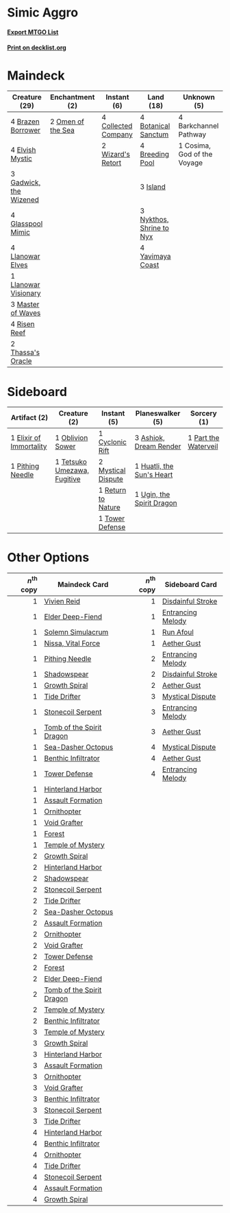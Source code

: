 # Simic Aggro

#### [Export MTGO List](../collection/Simic%20Aggro/Simic%20Aggro.txt)
#### [Print on decklist.org](http://decklist.org/?deckmain=4%09Barkchannel%20Pathway%0A4%09Botanical%20Sanctum%0A4%09Brazen%20Borrower%0A4%09Breeding%20Pool%0A4%09Collected%20Company%0A1%09Cosima,%20God%20of%20the%20Voyage%0A4%09Elvish%20Mystic%0A3%09Gadwick,%20the%20Wizened%0A4%09Glasspool%20Mimic%0A3%09Island%0A4%09Llanowar%20Elves%0A1%09Llanowar%20Visionary%0A3%09Master%20of%20Waves%0A3%09Nykthos,%20Shrine%20to%20Nyx%0A2%09Omen%20of%20the%20Sea%0A4%09Risen%20Reef%0A2%09Thassa's%20Oracle%0A2%09Wizard's%20Retort%0A4%09Yavimaya%20Coast&deckside=3%09Ashiok,%20Dream%20Render%0A1%09Cyclonic%20Rift%0A1%09Elixir%20of%20Immortality%0A1%09Huatli,%20the%20Sun's%20Heart%0A2%09Mystical%20Dispute%0A1%09Oblivion%20Sower%0A1%09Part%20the%20Waterveil%0A1%09Pithing%20Needle%0A1%09Return%20to%20Nature%0A1%09Tetsuko%20Umezawa,%20Fugitive%0A1%09Tower%20Defense%0A1%09Ugin,%20the%20Spirit%20Dragon)
# Maindeck

|                                          Creature (29)                                          |                                      Enchantment (2)                                       |                                         Instant (6)                                          |                                             Land (18)                                             |        Unknown (5)        |
|-------------------------------------------------------------------------------------------------|--------------------------------------------------------------------------------------------|----------------------------------------------------------------------------------------------|---------------------------------------------------------------------------------------------------|---------------------------|
|4 [Brazen Borrower](http://gatherer.wizards.com/Pages/Card/Details.aspx?multiverseid=473001)     |2 [Omen of the Sea](http://gatherer.wizards.com/Pages/Card/Details.aspx?multiverseid=476309)|4 [Collected Company](http://gatherer.wizards.com/Pages/Card/Details.aspx?multiverseid=394519)|4 [Botanical Sanctum](http://gatherer.wizards.com/Pages/Card/Details.aspx?multiverseid=417817)     |4 Barkchannel Pathway      |
|4 [Elvish Mystic](http://gatherer.wizards.com/Pages/Card/Details.aspx?multiverseid=389499)       |                                                                                            |2 [Wizard's Retort](http://gatherer.wizards.com/Pages/Card/Details.aspx?multiverseid=442963)  |4 [Breeding Pool](http://gatherer.wizards.com/Pages/Card/Details.aspx?multiverseid=97088)          |1 Cosima, God of the Voyage|
|3 [Gadwick, the Wizened](http://gatherer.wizards.com/Pages/Card/Details.aspx?multiverseid=473010)|                                                                                            |                                                                                              |3 [Island](http://gatherer.wizards.com/Pages/Card/Details.aspx?multiverseid=439857)                |                           |
|4 [Glasspool Mimic](http://gatherer.wizards.com/Pages/Card/Details.aspx?multiverseid=491688)     |                                                                                            |                                                                                              |3 [Nykthos, Shrine to Nyx](http://gatherer.wizards.com/Pages/Card/Details.aspx?multiverseid=373713)|                           |
|4 [Llanowar Elves](http://gatherer.wizards.com/Pages/Card/Details.aspx?multiverseid=129626)      |                                                                                            |                                                                                              |4 [Yavimaya Coast](http://gatherer.wizards.com/Pages/Card/Details.aspx?multiverseid=129810)        |                           |
|1 [Llanowar Visionary](http://gatherer.wizards.com/Pages/Card/Details.aspx?multiverseid=485516)  |                                                                                            |                                                                                              |                                                                                                   |                           |
|3 [Master of Waves](http://gatherer.wizards.com/Pages/Card/Details.aspx?multiverseid=438441)     |                                                                                            |                                                                                              |                                                                                                   |                           |
|4 [Risen Reef](http://gatherer.wizards.com/Pages/Card/Details.aspx?multiverseid=466971)          |                                                                                            |                                                                                              |                                                                                                   |                           |
|2 [Thassa's Oracle](http://gatherer.wizards.com/Pages/Card/Details.aspx?multiverseid=476324)     |                                                                                            |                                                                                              |                                                                                                   |                           |


# Sideboard

|                                           Artifact (2)                                           |                                             Creature (2)                                             |                                         Instant (5)                                         |                                          Planeswalker (5)                                          |                                          Sorcery (1)                                          |
|--------------------------------------------------------------------------------------------------|------------------------------------------------------------------------------------------------------|---------------------------------------------------------------------------------------------|----------------------------------------------------------------------------------------------------|-----------------------------------------------------------------------------------------------|
|1 [Elixir of Immortality](http://gatherer.wizards.com/Pages/Card/Details.aspx?multiverseid=222711)|1 [Oblivion Sower](http://gatherer.wizards.com/Pages/Card/Details.aspx?multiverseid=401972)           |1 [Cyclonic Rift](http://gatherer.wizards.com/Pages/Card/Details.aspx?multiverseid=389477)   |3 [Ashiok, Dream Render](http://gatherer.wizards.com/Pages/Card/Details.aspx?multiverseid=461155)   |1 [Part the Waterveil](http://gatherer.wizards.com/Pages/Card/Details.aspx?multiverseid=401982)|
|1 [Pithing Needle](http://gatherer.wizards.com/Pages/Card/Details.aspx?multiverseid=129526)       |1 [Tetsuko Umezawa, Fugitive](http://gatherer.wizards.com/Pages/Card/Details.aspx?multiverseid=442957)|2 [Mystical Dispute](http://gatherer.wizards.com/Pages/Card/Details.aspx?multiverseid=473020)|1 [Huatli, the Sun's Heart](http://gatherer.wizards.com/Pages/Card/Details.aspx?multiverseid=461157)|                                                                                               |
|                                                                                                  |                                                                                                      |1 [Return to Nature](http://gatherer.wizards.com/Pages/Card/Details.aspx?multiverseid=461102)|1 [Ugin, the Spirit Dragon](http://gatherer.wizards.com/Pages/Card/Details.aspx?multiverseid=391948)|                                                                                               |
|                                                                                                  |                                                                                                      |1 [Tower Defense](http://gatherer.wizards.com/Pages/Card/Details.aspx?multiverseid=366404)   |                                                                                                    |                                                                                               |


# Other Options

|*n*<sup>th</sup> copy|                                           Maindeck Card                                            |*n*<sup>th</sup> copy|                                       Sideboard Card                                       |
|--------------------:|----------------------------------------------------------------------------------------------------|--------------------:|--------------------------------------------------------------------------------------------|
|                    1|[Vivien Reid](http://gatherer.wizards.com/Pages/Card/Details.aspx?multiverseid=447344)              |                    1|[Disdainful Stroke](http://gatherer.wizards.com/Pages/Card/Details.aspx?multiverseid=420705)|
|                    1|[Elder Deep-Fiend](http://gatherer.wizards.com/Pages/Card/Details.aspx?multiverseid=414294)         |                    1|[Entrancing Melody](http://gatherer.wizards.com/Pages/Card/Details.aspx?multiverseid=435207)|
|                    1|[Solemn Simulacrum](http://gatherer.wizards.com/Pages/Card/Details.aspx?multiverseid=389682)        |                    1|[Run Afoul](http://gatherer.wizards.com/Pages/Card/Details.aspx?multiverseid=485524)        |
|                    1|[Nissa, Vital Force](http://gatherer.wizards.com/Pages/Card/Details.aspx?multiverseid=417736)       |                    1|[Aether Gust](http://gatherer.wizards.com/Pages/Card/Details.aspx?multiverseid=466796)      |
|                    1|[Pithing Needle](http://gatherer.wizards.com/Pages/Card/Details.aspx?multiverseid=129526)           |                    2|[Entrancing Melody](http://gatherer.wizards.com/Pages/Card/Details.aspx?multiverseid=435207)|
|                    1|[Shadowspear](http://gatherer.wizards.com/Pages/Card/Details.aspx?multiverseid=476487)              |                    2|[Disdainful Stroke](http://gatherer.wizards.com/Pages/Card/Details.aspx?multiverseid=420705)|
|                    1|[Growth Spiral](http://gatherer.wizards.com/Pages/Card/Details.aspx?multiverseid=457322)            |                    2|[Aether Gust](http://gatherer.wizards.com/Pages/Card/Details.aspx?multiverseid=466796)      |
|                    1|[Tide Drifter](http://gatherer.wizards.com/Pages/Card/Details.aspx?multiverseid=402071)             |                    3|[Mystical Dispute](http://gatherer.wizards.com/Pages/Card/Details.aspx?multiverseid=473020) |
|                    1|[Stonecoil Serpent](http://gatherer.wizards.com/Pages/Card/Details.aspx?multiverseid=473197)        |                    3|[Entrancing Melody](http://gatherer.wizards.com/Pages/Card/Details.aspx?multiverseid=435207)|
|                    1|[Tomb of the Spirit Dragon](http://gatherer.wizards.com/Pages/Card/Details.aspx?multiverseid=386700)|                    3|[Aether Gust](http://gatherer.wizards.com/Pages/Card/Details.aspx?multiverseid=466796)      |
|                    1|[Sea-Dasher Octopus](http://gatherer.wizards.com/Pages/Card/Details.aspx?multiverseid=479586)       |                    4|[Mystical Dispute](http://gatherer.wizards.com/Pages/Card/Details.aspx?multiverseid=473020) |
|                    1|[Benthic Infiltrator](http://gatherer.wizards.com/Pages/Card/Details.aspx?multiverseid=401818)      |                    4|[Aether Gust](http://gatherer.wizards.com/Pages/Card/Details.aspx?multiverseid=466796)      |
|                    1|[Tower Defense](http://gatherer.wizards.com/Pages/Card/Details.aspx?multiverseid=366404)            |                    4|[Entrancing Melody](http://gatherer.wizards.com/Pages/Card/Details.aspx?multiverseid=435207)|
|                    1|[Hinterland Harbor](http://gatherer.wizards.com/Pages/Card/Details.aspx?multiverseid=443128)        |                     |                                                                                            |
|                    1|[Assault Formation](http://gatherer.wizards.com/Pages/Card/Details.aspx?multiverseid=394497)        |                     |                                                                                            |
|                    1|[Ornithopter](http://gatherer.wizards.com/Pages/Card/Details.aspx?multiverseid=129665)              |                     |                                                                                            |
|                    1|[Void Grafter](http://gatherer.wizards.com/Pages/Card/Details.aspx?multiverseid=407660)             |                     |                                                                                            |
|                    1|[Forest](http://gatherer.wizards.com/Pages/Card/Details.aspx?multiverseid=439860)                   |                     |                                                                                            |
|                    1|[Temple of Mystery](http://gatherer.wizards.com/Pages/Card/Details.aspx?multiverseid=373571)        |                     |                                                                                            |
|                    2|[Growth Spiral](http://gatherer.wizards.com/Pages/Card/Details.aspx?multiverseid=457322)            |                     |                                                                                            |
|                    2|[Hinterland Harbor](http://gatherer.wizards.com/Pages/Card/Details.aspx?multiverseid=443128)        |                     |                                                                                            |
|                    2|[Shadowspear](http://gatherer.wizards.com/Pages/Card/Details.aspx?multiverseid=476487)              |                     |                                                                                            |
|                    2|[Stonecoil Serpent](http://gatherer.wizards.com/Pages/Card/Details.aspx?multiverseid=473197)        |                     |                                                                                            |
|                    2|[Tide Drifter](http://gatherer.wizards.com/Pages/Card/Details.aspx?multiverseid=402071)             |                     |                                                                                            |
|                    2|[Sea-Dasher Octopus](http://gatherer.wizards.com/Pages/Card/Details.aspx?multiverseid=479586)       |                     |                                                                                            |
|                    2|[Assault Formation](http://gatherer.wizards.com/Pages/Card/Details.aspx?multiverseid=394497)        |                     |                                                                                            |
|                    2|[Ornithopter](http://gatherer.wizards.com/Pages/Card/Details.aspx?multiverseid=129665)              |                     |                                                                                            |
|                    2|[Void Grafter](http://gatherer.wizards.com/Pages/Card/Details.aspx?multiverseid=407660)             |                     |                                                                                            |
|                    2|[Tower Defense](http://gatherer.wizards.com/Pages/Card/Details.aspx?multiverseid=366404)            |                     |                                                                                            |
|                    2|[Forest](http://gatherer.wizards.com/Pages/Card/Details.aspx?multiverseid=439860)                   |                     |                                                                                            |
|                    2|[Elder Deep-Fiend](http://gatherer.wizards.com/Pages/Card/Details.aspx?multiverseid=414294)         |                     |                                                                                            |
|                    2|[Tomb of the Spirit Dragon](http://gatherer.wizards.com/Pages/Card/Details.aspx?multiverseid=386700)|                     |                                                                                            |
|                    2|[Temple of Mystery](http://gatherer.wizards.com/Pages/Card/Details.aspx?multiverseid=373571)        |                     |                                                                                            |
|                    2|[Benthic Infiltrator](http://gatherer.wizards.com/Pages/Card/Details.aspx?multiverseid=401818)      |                     |                                                                                            |
|                    3|[Temple of Mystery](http://gatherer.wizards.com/Pages/Card/Details.aspx?multiverseid=373571)        |                     |                                                                                            |
|                    3|[Growth Spiral](http://gatherer.wizards.com/Pages/Card/Details.aspx?multiverseid=457322)            |                     |                                                                                            |
|                    3|[Hinterland Harbor](http://gatherer.wizards.com/Pages/Card/Details.aspx?multiverseid=443128)        |                     |                                                                                            |
|                    3|[Assault Formation](http://gatherer.wizards.com/Pages/Card/Details.aspx?multiverseid=394497)        |                     |                                                                                            |
|                    3|[Ornithopter](http://gatherer.wizards.com/Pages/Card/Details.aspx?multiverseid=129665)              |                     |                                                                                            |
|                    3|[Void Grafter](http://gatherer.wizards.com/Pages/Card/Details.aspx?multiverseid=407660)             |                     |                                                                                            |
|                    3|[Benthic Infiltrator](http://gatherer.wizards.com/Pages/Card/Details.aspx?multiverseid=401818)      |                     |                                                                                            |
|                    3|[Stonecoil Serpent](http://gatherer.wizards.com/Pages/Card/Details.aspx?multiverseid=473197)        |                     |                                                                                            |
|                    3|[Tide Drifter](http://gatherer.wizards.com/Pages/Card/Details.aspx?multiverseid=402071)             |                     |                                                                                            |
|                    4|[Hinterland Harbor](http://gatherer.wizards.com/Pages/Card/Details.aspx?multiverseid=443128)        |                     |                                                                                            |
|                    4|[Benthic Infiltrator](http://gatherer.wizards.com/Pages/Card/Details.aspx?multiverseid=401818)      |                     |                                                                                            |
|                    4|[Ornithopter](http://gatherer.wizards.com/Pages/Card/Details.aspx?multiverseid=129665)              |                     |                                                                                            |
|                    4|[Tide Drifter](http://gatherer.wizards.com/Pages/Card/Details.aspx?multiverseid=402071)             |                     |                                                                                            |
|                    4|[Stonecoil Serpent](http://gatherer.wizards.com/Pages/Card/Details.aspx?multiverseid=473197)        |                     |                                                                                            |
|                    4|[Assault Formation](http://gatherer.wizards.com/Pages/Card/Details.aspx?multiverseid=394497)        |                     |                                                                                            |
|                    4|[Growth Spiral](http://gatherer.wizards.com/Pages/Card/Details.aspx?multiverseid=457322)            |                     |                                                                                            |

